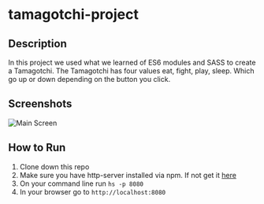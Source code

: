 # tamagotchi-project

## Description

In this project we used what we learned of ES6 modules and SASS to create a Tamagotchi. 
The Tamagotchi has four values eat, fight, play, sleep. Which go up or down depending on the button you click. 

## Screenshots

![Main Screen](./screenshots/scrrenshot1.png)

## How to Run

1. Clone down this repo
1. Make sure you have http-server installed via npm. If not get it
   [here](https://www.npmjs.com/package/http-server)
1. On your command line run `hs -p 8080`
1. In your browser go to `http://localhost:8080`
